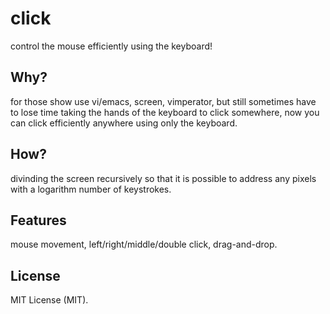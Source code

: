 click
=====

control the mouse efficiently using the keyboard!

## Why?

for those show use vi/emacs, screen, vimperator, but still sometimes have to lose time taking the hands of the keyboard to click somewhere, now you can click efficiently anywhere using only the keyboard.

## How?

divinding the screen recursively so that it is possible to address any pixels with a logarithm number of keystrokes.

## Features

mouse movement, left/right/middle/double click, drag-and-drop.

## License

MIT License (MIT).
